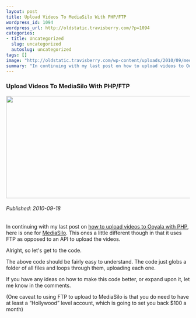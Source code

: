 ```yaml
--- 
layout: post
title: Upload Videos To MediaSilo With PHP/FTP
wordpress_id: 1094
wordpress_url: http://oldstatic.travisberry.com/?p=1094
categories: 
- title: Uncategorized
  slug: uncategorized
  autoslug: uncategorized
tags: []
image: "http://oldstatic.travisberry.com/wp-content/uploads/2010/09/media_silo_pic.jpg"
summary: "In continuing with my last post on how to upload videos to Ooyala with PHP, here is one for MediaSilo. This ones a little different though in that it uses FTP as opposed to an API to upload the videos"
---
```

<article class="post clearfix">
  <h3>Upload Videos To MediaSilo With PHP/FTP</h3>
  <a href="http://www.flickr.com/photos/spiesteleviv/3654728245/" class="postImageLink"><img src="http://oldstatic.travisberry.com/wp-content/uploads/2010/09/media_silo_pic.jpg" alt="" class="thumbnail alignleft" width=640 height=280 /></a>
  <h6>Published: 2010-09-18</h6>

In continuing with my last post on [how to upload videos to Ooyala with PHP](http://oldstatic.travisberry.com/2010/09/upload-a-video-to-ooyala-with-php/), here is one for [MediaSilo](http://www.mediasilo.com/). This ones a little different though in that it uses FTP as opposed to an API to upload the videos.

Alright, so let's get to the code.

<script src="https://gist.github.com/1177059.js?file=example1.php"></script>

The above code should be fairly easy to understand. The code just globs a folder of all files and loops through them, uploading each one. 

If you have any ideas on how to make this code better, or expand upon it, let me know in the comments.

(One caveat to using FTP to upload to MediaSilo is that you do need to have at least a “Hollywood” level account, which is going to set you back $100 a month)

</article>